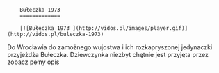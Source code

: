 
        Bułeczka 1973 
        =============
        
        [![Bułeczka 1973 ](http://vidos.pl/images/player.gif)](http://vidos.pl/buleczka-1973)
        
        
 Do Wrocławia do zamożnego wujostwa i ich rozkapryszonej jedynaczki przyjeżdża Bułeczka. Dziewczynka niezbyt chętnie jest przyjęta przez zobacz pełny opis
    